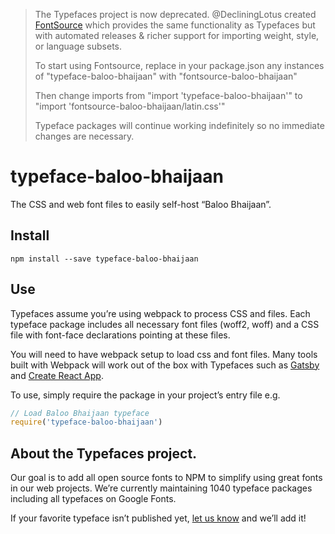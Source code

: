 >The Typefaces project is now deprecated. @DecliningLotus created
[FontSource](https://github.com/fontsource/fontsource) which provides the
same functionality as Typefaces but with automated releases & richer
support for importing weight, style, or language subsets.
>
>To start using Fontsource, replace in your package.json any instances of
"typeface-baloo-bhaijaan" with "fontsource-baloo-bhaijaan"
>
> Then change imports from "import 'typeface-baloo-bhaijaan'" to "import 'fontsource-baloo-bhaijaan/latin.css'"
>
>Typeface packages will continue working indefinitely so no immediate
>changes are necessary.

# typeface-baloo-bhaijaan

The CSS and web font files to easily self-host “Baloo Bhaijaan”.

## Install

`npm install --save typeface-baloo-bhaijaan`

## Use

Typefaces assume you’re using webpack to process CSS and files. Each typeface
package includes all necessary font files (woff2, woff) and a CSS file with
font-face declarations pointing at these files.

You will need to have webpack setup to load css and font files. Many tools built
with Webpack will work out of the box with Typefaces such as [Gatsby](https://github.com/gatsbyjs/gatsby)
and [Create React App](https://github.com/facebookincubator/create-react-app).

To use, simply require the package in your project’s entry file e.g.

```javascript
// Load Baloo Bhaijaan typeface
require('typeface-baloo-bhaijaan')
```

## About the Typefaces project.

Our goal is to add all open source fonts to NPM to simplify using great fonts in
our web projects. We’re currently maintaining 1040 typeface packages
including all typefaces on Google Fonts.

If your favorite typeface isn’t published yet, [let us know](https://github.com/KyleAMathews/typefaces)
and we’ll add it!
